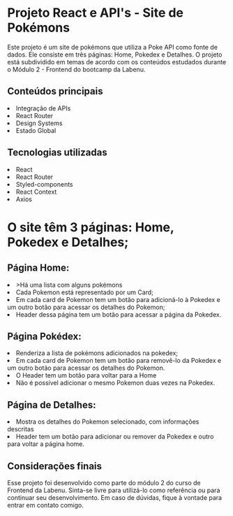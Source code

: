 <h1>Projeto React e API's - Site de Pokémons</h1>
Este projeto é um site de pokémons que utiliza a Poke API como fonte de dados. Ele consiste em três páginas: Home, Pokedex e Detalhes. O projeto está subdividido em temas de acordo com os conteúdos estudados durante o Módulo 2 - Frontend do bootcamp da Labenu.

<h2>Conteúdos principais</h2>
<li>Integração de APIs</li>
<li>React Router</li>
<li>Design Systems</li>
<li>Estado Global</li>
<h2>Tecnologias utilizadas</h2>
<li>React</li>
<li>React Router</li>
<li>Styled-components</li>
<li>React Context</li>
<li>Axios</li>

<h1>O site têm 3 páginas: Home, Pokedex e Detalhes;</h1>

<h2>Página Home:</h2>
<li>>Há uma lista com alguns pokémons</li>
<li>Cada Pokemon está representado por um Card;</li>
<li>Em cada card de Pokemon tem um botão para adicioná-lo à Pokedex e um outro botão para acessar os detalhes do Pokemon;</li>
<li>Header dessa página tem um botão para acessar a página da Pokedex.</li>
<h2>Página Pokédex:</h2>
<li>Renderiza a lista de pokémons adicionados na pokedex;</li>
<li>Em cada card de Pokemon tem um botão para removê-lo da Pokedex e um outro botão para acessar os detalhes do Pokemon.</li>
<li>O Header tem um botão para voltar para a Home</li>
<li>Não é possível adicionar o mesmo Pokemon duas vezes na Pokedex.</li>
<h2>Página de Detalhes:</h2>
<li>Mostra os detalhes do Pokemon selecionado, com informações descritas</li>
<li>Header tem um botão para adicionar ou remover da Pokedex e outro para voltar a página home.</li>

<h2>Considerações finais </h2>

Esse projeto foi desenvolvido como parte do módulo 2 do curso de Frontend da Labenu. Sinta-se livre para utilizá-lo como referência ou para continuar seu desenvolvimento. Em caso de dúvidas, fique à vontade para entrar em contato comigo.



